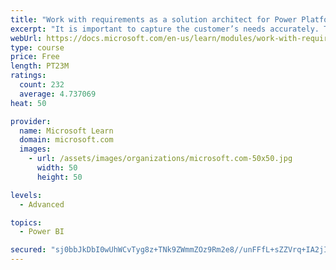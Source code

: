 ```yaml
---
title: "Work with requirements as a solution architect for Power Platform and Dynamics 365"
excerpt: "It is important to capture the customer’s needs accurately. This module explains how to capture requirements and identify functional and non-functional items."
webUrl: https://docs.microsoft.com/en-us/learn/modules/work-with-requirements/
type: course
price: Free
length: PT23M
ratings:
  count: 232
  average: 4.737069
heat: 50

provider:
  name: Microsoft Learn
  domain: microsoft.com
  images:
    - url: /assets/images/organizations/microsoft.com-50x50.jpg
      width: 50
      height: 50

levels:
  - Advanced

topics:
  - Power BI

secured: "sj0bbJkDbI0wUhWCvTyg8z+TNk9ZWmmZOz9Rm2e8//unFFfL+sZZVrq+IA2jIp7gOMY7Jvo6j/gQYHoS/FCMAVtWCiiDEqNCqzkFkQjrGQ4RehjUV6OGsDNE8LVqHci5oN1LUyAlMA7nkq59cfnDkS91omT05r9akjnlk9iC6R3chsEu5p3/75NQlvwWJ2qkfzcL4AWcWidQBeVosfzn5RzJYbCfhKKVPD225IOE+6eKKkRXaJ6p+Ka1LCTCHCH951OrpBByYKYjqd17Jw8n+7IBxs7YPcamXQQoZmRitoHL1ldIlObrF17HxMtr30wnrKOGt6O5rCBauWf86oT4zidpz3GLRsebHOR67zlVDx8OPkagNDpFmd8LTolLthVoENwMIFQXt/F6ot32dBpz2w==;ya6fpb6TLc6CSjgRkDeYww=="
---
```


